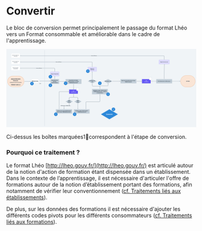 # Convertir

Le bloc de conversion permet principalement le passage du format Lhéo vers un Format consommable et améliorable dans le cadre de l'apprentissage. 

![Flux macro de convertion ](../../.gitbook/assets/workflowtraitements-convertir.png)

Ci-dessus les boîtes marquées1⃣correspondent à l'étape de conversion.

### Pourquoi ce traitement  ?

Le format Lhéo [http://lheo.gouv.fr/](http://lheo.gouv.fr/) est articulé autour de la notion d'action de formation étant dispensée dans un établissement.   
Dans le contexte de l’apprentissage, il est nécessaire d'articuler l'offre de formations autour de la notion d’établissement portant des formations, afin notamment de vérifier leur conventionnement \([cf. Traitements liés aux établissements](../../traitements-scripts/etablissements.md)\).

De plus, sur les données des formations il est nécessaire d'ajouter les différents codes pivots pour les différents consommateurs \([cf. Traitements liés aux formations](../../traitements-scripts/traitements-lies-aux-formations/)\).

